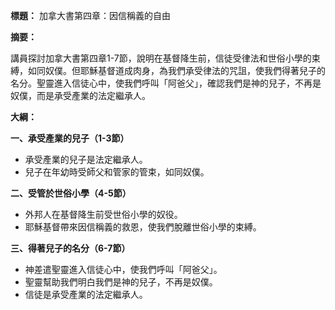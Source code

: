 **標題：** 加拿大書第四章：因信稱義的自由

**摘要：**

講員探討加拿大書第四章1-7節，說明在基督降生前，信徒受律法和世俗小學的束縛，如同奴僕。但耶穌基督道成肉身，為我們承受律法的咒詛，使我們得著兒子的名分。聖靈進入信徒心中，使我們呼叫「阿爸父」，確認我們是神的兒子，不再是奴僕，而是承受產業的法定繼承人。

**大綱：**

**一、承受產業的兒子（1-3節）**
* 承受產業的兒子是法定繼承人。
* 兒子在年幼時受師父和管家的管束，如同奴僕。

**二、受管於世俗小學（4-5節）**
* 外邦人在基督降生前受世俗小學的奴役。
* 耶穌基督帶來因信稱義的救恩，使我們脫離世俗小學的束縛。

**三、得著兒子的名分（6-7節）**
* 神差遣聖靈進入信徒心中，使我們呼叫「阿爸父」。
* 聖靈幫助我們明白我們是神的兒子，不再是奴僕。
* 信徒是承受產業的法定繼承人。